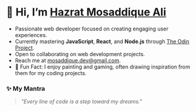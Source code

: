 # 👋 Hi, I’m [Hazrat Mosaddique Ali](https://github.com/DevMosaddique)

- Passionate web developer focused on creating engaging user experiences.
- Currently mastering **JavaScript**, **React**, and **Node.js** through [The Odin Project](https://www.theodinproject.com/).
- Open to collaborating on web development projects.
- Reach me at [mosaddique.dev@gmail.com](mailto:mosaddique.dev@gmail.com).
- 🎨 Fun Fact: I enjoy painting and gaming, often drawing inspiration from them for my coding projects.

### ✨ My Mantra
> *"Every line of code is a step toward my dreams."*
